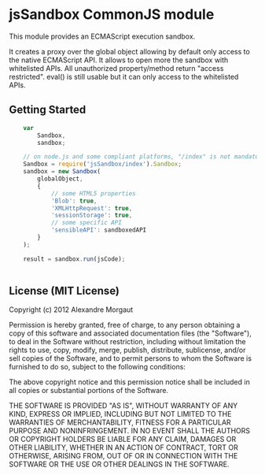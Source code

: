 # jsSandbox CommonJS module #This module provides an ECMAScript execution sandbox.It creates a proxy over the global object allowing by default only access to the native ECMAScript API.It allows to open more the sandbox with whitelisted APIs.All unauthorized property/method return "access restricted".eval() is still usable but it can only access to the whitelisted APIs.## Getting Started ##```javascript    var        Sandbox,        sandbox;    // on node.js and some compliant platforms, "/index" is not mandatory    Sandbox = require('jsSandbox/index').Sandbox;    sandbox = new Sandbox(        globalObject,        {            // some HTML5 properties            'Blob': true,            'XMLHttpRequest': true,            'sessionStorage': true,            // some specific API            'sensibleAPI': sandboxedAPI        }    );    result = sandbox.run(jsCode);    ```## License (MIT License) ##Copyright (c) 2012 Alexandre MorgautPermission is hereby granted, free of charge, to any person obtaining a copyof this software and associated documentation files (the "Software"), to dealin the Software without restriction, including without limitation the rightsto use, copy, modify, merge, publish, distribute, sublicense, and/or sellcopies of the Software, and to permit persons to whom the Software isfurnished to do so, subject to the following conditions:The above copyright notice and this permission notice shall be included inall copies or substantial portions of the Software.THE SOFTWARE IS PROVIDED "AS IS", WITHOUT WARRANTY OF ANY KIND, EXPRESS ORIMPLIED, INCLUDING BUT NOT LIMITED TO THE WARRANTIES OF MERCHANTABILITY,FITNESS FOR A PARTICULAR PURPOSE AND NONINFRINGEMENT. IN NO EVENT SHALL THEAUTHORS OR COPYRIGHT HOLDERS BE LIABLE FOR ANY CLAIM, DAMAGES OR OTHERLIABILITY, WHETHER IN AN ACTION OF CONTRACT, TORT OR OTHERWISE, ARISING FROM,OUT OF OR IN CONNECTION WITH THE SOFTWARE OR THE USE OR OTHER DEALINGS INTHE SOFTWARE.